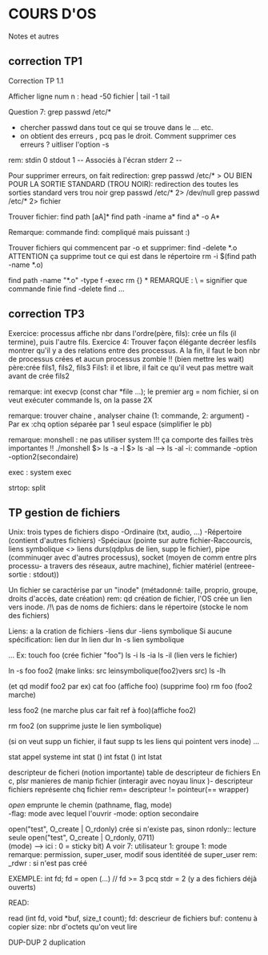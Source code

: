 # COURS D'OS

Notes et autres 




## correction TP1


Correction
TP 1.1

Afficher ligne num n :
head -50 fichier | tail -1
tail


Question 7:
grep passwd /etc/*
- chercher passwd dans tout ce qui se trouve dans le ... etc.
- on obtient des erreurs , pcq pas le droit.
Comment supprimer ces erreurs ?
uitliser l'option -s

rem:
stdin 0
stdout 1  -- Associés à l'écran
stderr 2  --

Pour supprimer erreurs, on fait redirection: 
grep passwd /etc/* >
OU BIEN POUR LA SORTIE STANDARD (TROU NOIR): redirection des toutes les sorties standard vers trou noir
grep passwd /etc/* 2> /dev/null
grep passwd /etc/* 2> fichier


Trouver fichier:
find path [aA]*
find path -iname a*
find a* -o A*

Remarque: commande find: compliqué mais puissant :)


Trouver fichiers qui commencent par -o et supprimer:
find -delete *.o    ATTENTION ça supprime tout ce qui est dans le répertoire
rm -i $(find path -name *.o)

find path -name "*.o" -type f -exec rm {} \*        REMARQUE : \ = signifier que commande finie
find 			      -delete
find ...








## correction TP3


Exercice:
processus affiche nbr dans l'ordre(père, fils):
crée un fils (il termine), puis l'autre fils.
Exercice 4:
Trouver façon élégante decréer lesfils 
montrer qu'il y a des relations entre des processus.
A la fin, il faut le bon nbr de processus crées et aucun processus zombie !! (bien mettre les wait)
père:crée fils1, fils2, fils3
Fils1: il et libre, il fait ce qu'il veut
pas mettre wait avant de crée fils2






remarque:
int execvp (const char *file ...);
le premier arg = nom fichier, si on veut exécuter commande ls, on la passe 2X



remarque: trouver chaine , analyser chaine
(1: commande, 2: argument)
-Par ex :chq option séparée par 1 seul espace (simplifier le pb)


remarque: monshell : ne pas utiliser system !!! ça comporte des failles très importantes !!
./monshell
$> ls -a -l
$> ls -al		--> ls -al -i: commande -option -option2(secondaire)


exec : 
system exec


strtop: split




## TP gestion de fichiers

Unix: trois types de fichiers dispo
-Ordinaire (txt, audio, ...)
-Répertoire (contient d'autres fichiers)
-Spéciaux (pointe sur autre fichier-Raccourcis, liens symbolique <> liens durs(qdplus de lien, supp le fichier), pipe (comminuqer avec d'autres processus), socket (moyen de comm entre plrs processu- a travers des réseaux, autre machine), fichier matériel (entreee-sortie : stdout))

Un fichier se caractérise par un "inode" (métadonné: taille, proprio, groupe, droits d'accès, date création)
rem: qd création de fichier,  l'OS crée un lien vers inode. /!\ pas de noms de fichiers: dans le répertoire (stocke le nom des fichiers)

Liens: a la cration de fichiers
-liens dur
-liens symbolique
Si aucune spécification: lien dur
ln        lien dur
ln -s     lien symbolique

...
Ex: 
touch foo (crée fichier "foo")
ls -i
ls -ia
ls -il (lien vers le fichier)

ln -s foo foo2 (make links: src leinsymbolique(foo2)vers src)
ls -lh

(et qd modif foo2 par ex)
cat foo (affiche foo)
(supprime foo)
rm foo  (foo2 marche)

less foo2 (ne marche plus car fait ref à foo)(affiche foo2)

rm foo2 (on supprime juste le lien symbolique)

(si on veut supp un fichier, il faut supp ts les liens qui pointent vers inode)
...


stat appel systeme
int stat ()
int fstat ()
int lstat


descripteur de ficheri (notion importante)
table de descripteur de fichiers
En c, plsr manieres de manip fichier (interagir avec noyau linux )- descripteur fichiers représente chq fichier
rem= descripteur != pointeur(== wrapper)


<i>open</i>
emprunte le chemin (pathname, flag, mode)      
-flag: mode avec lequel l'ouvrir
-mode: option secondaire


open("test", O_create | O_rdonly)   crée si n'existe pas, sinon rdonly:: lecture seule
open("test", O_create | O_rdonly, 0711)  
(mode) --> ici : 0 = sticky bit) A voir
7: utilisateur
1: groupe 
1: mode
remarque: permission, super_user, modif sous identitéé de super_user
rem: _rdwr : si n'est pas créé


EXEMPLE: 
int fd;
fd = open (...)   // fd >= 3 pcq stdr = 2 (y a des fichiers déjà ouverts)


READ: 

read (int fd, void *buf, size_t count);
fd: descrieur de fichiers
buf: contenu à copier 
size: nbr d'octets qu'on veut lire


DUP-DUP 2
duplication





